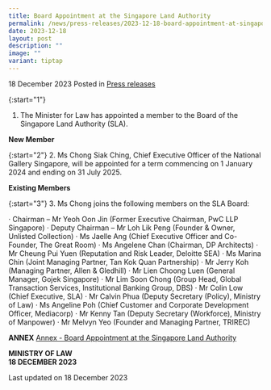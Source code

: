 ```yaml
---
title: Board Appointment at the Singapore Land Authority
permalink: /news/press-releases/2023-12-18-board-appointment-at-singapore-land-authority/
date: 2023-12-18
layout: post
description: ""
image: ""
variant: tiptap
---
```

18 December 2023 Posted in [Press releases](/news/press-releases)

{:start="1"} 
1. The Minister for Law has appointed a member to the Board of the Singapore Land Authority (SLA).

**New Member**

{:start="2"} 
2. Ms Chong Siak Ching, Chief Executive Officer of the National Gallery Singapore, will be appointed for a term commencing on 1 January 2024 and ending on 31 July 2025.

**Existing Members**

{:start="3"} 
3. Ms Chong joins the following members on the SLA Board:

· Chairman – Mr Yeoh Oon Jin (Former Executive Chairman, PwC LLP Singapore)
· Deputy Chairman – Mr Loh Lik Peng (Founder &amp; Owner, Unlisted Collection)
· Ms Jaelle Ang (Chief Executive Officer and Co-Founder, The Great Room)
· Ms Angelene Chan (Chairman, DP Architects)
· Mr Cheung Pui Yuen (Reputation and Risk Leader, Deloitte SEA)
· Ms Marina Chin (Joint Managing Partner, Tan Kok Quan Partnership)
· Mr Jerry Koh (Managing Partner, Allen &amp; Gledhill)
· Mr Lien Choong Luen (General Manager, Gojek Singapore)
· Mr Lim Soon Chong (Group Head, Global Transaction Services, Institutional Banking Group, DBS)
· Mr Colin Low (Chief Executive, SLA)
· Mr Calvin Phua (Deputy Secretary (Policy), Ministry of Law)
· Ms Angeline Poh (Chief Customer and Corporate Development Officer, Mediacorp)
· Mr Kenny Tan (Deputy Secretary (Workforce), Ministry of Manpower)
· Mr Melvyn Yeo (Founder and Managing Partner, TRIREC)

**ANNEX**
<a href="/files/news/press-releases/2023/annex___board_appointment_at_the_singapore_land_authority.pdf" rel="noopener noreferrer nofollow" target="_blank">Annex - Board Appointment at the Singapore Land Authority</a></p><p></p><p>

**MINISTRY OF LAW**
<br>**18 DECEMBER 2023**


<p class="right-side-updated">Last updated on 18 December 2023</p>
